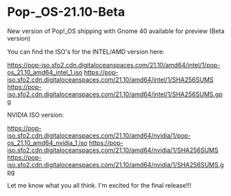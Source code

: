 # Pop-_OS-21.10-Beta
New version of Pop!_OS shipping with Gnome 40 available for preview (Beta version)


You can find the ISO's for the INTEL/AMD version here:

https://pop-iso.sfo2.cdn.digitaloceanspaces.com/21.10/amd64/intel/1/pop-os_21.10_amd64_intel_1.iso
https://pop-iso.sfo2.cdn.digitaloceanspaces.com/21.10/amd64/intel/1/SHA256SUMS
https://pop-iso.sfo2.cdn.digitaloceanspaces.com/21.10/amd64/intel/1/SHA256SUMS.gpg


NVIDIA ISO version:

https://pop-iso.sfo2.cdn.digitaloceanspaces.com/21.10/amd64/nvidia/1/pop-os_21.10_amd64_nvidia_1.iso
https://pop-iso.sfo2.cdn.digitaloceanspaces.com/21.10/amd64/nvidia/1/SHA256SUMS
https://pop-iso.sfo2.cdn.digitaloceanspaces.com/21.10/amd64/nvidia/1/SHA256SUMS.gpg




Let me know what you all think. I'm excited for the final release!!!
